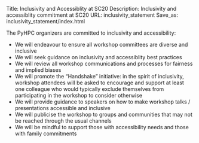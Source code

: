 Title: Inclusivity and Accessiblity at SC20
Description: Inclusivity and accessiblity commitment at SC20
URL: inclusivity_statement
Save_as: inclusivity_statement/index.html

The PyHPC organizers are committed to inclusivity and accessibility:

* We will endeavour to ensure all workshop committees are diverse and inclusive
* We will seek guidance on inclusivity and accessiblity best practices
* We will review all workshop communications and processes for fairness and implied biases
* We will promote the “Handshake” initiative: in the spirit of inclusivity, workshop attendees will be asked to encourage and support at least one colleague who would typically exclude themselves from participating in the workshop to consider otherwise
* We will provide guidance to speakers on how to make workshop talks / presentations accessible and inclusive
* We will publicise the workshop to groups and communities that may not be reached through the usual channels
* We will be mindful to support those with accessibility needs and those with family commitments

